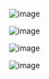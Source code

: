 ![image](https://github.com/caioluizgdj/projeto-one-piece/assets/79705865/eff83e86-c379-430d-835d-d4695438a50a)

![image](https://github.com/caioluizgdj/projeto-one-piece/assets/79705865/ce88cbd5-80b2-48d1-9d6a-fa0d14d83910)

![image](https://github.com/caioluizgdj/projeto-one-piece/assets/79705865/cd0d01e4-bff5-4a45-893b-9e390592fafc)

![image](https://github.com/caioluizgdj/projeto-one-piece/assets/79705865/dfa93c15-c5c2-4c41-ac2f-1f91233398f3)

